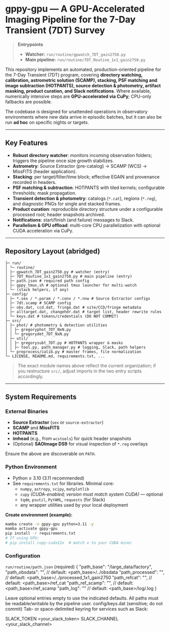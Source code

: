 # gppy-gpu — A GPU-Accelerated Imaging Pipeline for the 7-Day Transient (7DT) Survey

> **Entrypoints**
> - **Watcher:** `run/routine/gpwatch_7DT_gain2750.py`  
> - **Main pipeline:** `run/routine/7DT_Routine_1x1_gain2750.py`

This repository implements an automated, production-oriented pipeline for the 7-Day Transient (7DT) program, covering **directory watching, calibration, astrometric solution (SCAMP), stacking, PSF matching and image subtraction (HOTPANTS), source detection & photometry, artifact masking, product curation, and Slack notifications**. Where available, numerically intensive steps are **GPU-accelerated via CuPy**; CPU-only fallbacks are possible.

The codebase is designed for unattended operations in observatory environments where new data arrive in episodic batches, but it can also be run **ad hoc** on specific nights or targets.

---

## Key Features

- **Robust directory watcher**: monitors incoming observation folders; triggers the pipeline once size growth stabilizes.
- **Astrometry**: Source Extractor (pre-catalog) → SCAMP (WCS) → MissFITS (header application).
- **Stacking**: per target/filter/time block; effective EGAIN and provenance recorded in headers.
- **PSF matching & subtraction**: HOTPANTS with tiled kernels; configurable thresholds; mask propagation.
- **Transient detection & photometry**: catalogs (`*.cat`), regions (`*.reg`), and diagnostic PNGs for single and stacked frames.
- **Product curation**: reproducible directory structure under a configurable processed root; header snapshots archived.
- **Notifications**: start/finish (and failure) messages to Slack.
- **Parallelism & GPU offload**: multi-core CPU parallelization with optional CUDA acceleration via CuPy.

---

## Repository Layout (abridged)
```gppy-gpu/
├─ run/
│ └─ routine/
│ ├─ gpwatch_7DT_gain2750.py # watcher (entry)
│ ├─ 7DT_Routine_1x1_gain2750.py # main pipeline (entry)
│ ├─ path.json # required path config
│ ├─ gppy_tmux.sh # optional tmux launcher for multi-watch
│ └─ (stack helpers, if any)
├─ config/
│ ├─ *.sex / *.param / *.conv / *.nnw # Source Extractor configs
│ ├─ 7dt.scamp # SCAMP config
│ ├─ obs.dat, ccd.dat, fringe.dat # site/CCD/fringe metadata
│ ├─ alltarget.dat, changehdr.dat # target list, header rewrite rules
│ └─ keys.dat # tokens/credentials (DO NOT COMMIT)
├─ src/
│ ├─ phot/ # photometry & detection utilities
│ │ ├─ gregoryphot_7DT_NxN.py
│ │ └─ gregorydet_7DT_NxN.py
│ ├─ util/
│ │ ├─ gregorysubt_7DT.py # HOTPANTS wrapper & masks
│ │ ├─ tool.py, path_manager.py # logging, Slack, path helpers
│ └─ preprocess/calib.py # master frames, file normalization
└─ LICENSE, README.md, requirements.txt, ...
```


> The exact module names above reflect the current organization; if you restructure `src/`, adjust imports in the two entry scripts accordingly.

---

## System Requirements

### External Binaries
- **Source Extractor** (`sex` or `source-extractor`)
- **SCAMP** and **MissFITS**
- **HOTPANTS**
- **imhead** (e.g., from `wcstools`) for quick header snapshots
- (Optional) **SAOImage DS9** for visual inspection of `*.reg` overlays

Ensure the above are discoverable on `PATH`.

### Python Environment

- Python ≥ 3.10 (3.11 recommended)
- See `requirements.txt` for libraries. Minimal core:
  - `numpy`, `astropy`, `scipy`, `matplotlib`
  - `cupy` *(CUDA-enabled; version must match system CUDA)* — optional
  - `tqdm`, `psutil`, `PyYAML`, `requests` (for Slack)
  - any wrapper utilities used by your local deployment

**Create environment (example):**
```bash
mamba create -n gppy-gpu python=3.11 -y
mamba activate gppy-gpu
pip install -r requirements.txt
# If using GPU:
# pip install cupy-cuda12x  # match x to your CUDA minor
```

### Configuration
`run/routine/path.json` (required)
{
  "path_base": "/large_data/factory",
  "path_obsdata": "",           // default: <path_base>/../obsdata
  "path_processed": "",         // default: <path_base>/../processed_1x1_gain2750
  "path_refcat": "",            // default: <path_base>/ref_cat
  "path_ref_scamp": "",         // default: <path_base>/ref_scamp
  "path_log": ""                // default: <path_base>/log/<obs>.log
}

Leave optional entries empty to use the indicated defaults. All paths must be readable/writable by the pipeline user.
config/keys.dat (sensitive; do not commit)
Tab- or space-delimited keyring for services such as Slack:

SLACK_TOKEN	<your_slack_token>
SLACK_CHANNEL	<your_slack_channel>
